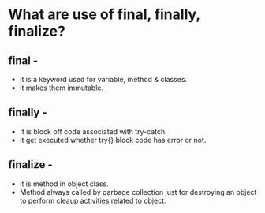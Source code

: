 # What are use of final, finally, finalize?
 ## final - 
  - it is a keyword used for variable, method & classes.
  - it makes them immutable.
 
 ## finally - 
  - It is block off code associated with try-catch.
  - it get executed whether try{} block code has error or not.
 
 ## finalize -
  - it is method in object class.
  - Method always called by garbage collection just for destroying an object to perform cleaup activities related to object.
